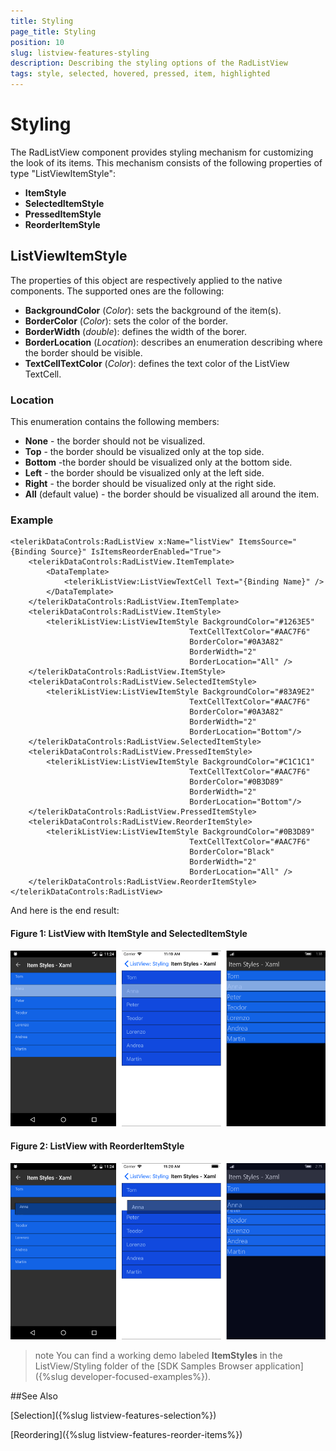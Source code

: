 ```yaml
---
title: Styling
page_title: Styling
position: 10
slug: listview-features-styling
description: Describing the styling options of the RadListView
tags: style, selected, hovered, pressed, item, highlighted
---
```


# Styling

The RadListView component provides styling mechanism for customizing the look of its items. This mechanism consists of the following properties of type "ListViewItemStyle":

* **ItemStyle**
* **SelectedItemStyle**
* **PressedItemStyle**
* **ReorderItemStyle**

## ListViewItemStyle

The properties of this object are respectively applied to the native components. The supported ones are the following:

* **BackgroundColor** (*Color*): sets the background of the item(s).
* **BorderColor** (*Color*): sets the color of the border.
* **BorderWidth** (*double*): defines the width of the borer.
* **BorderLocation** (*Location*): describes an enumeration describing where the border should be visible.
* **TextCellTextColor** (*Color*): defines the text color of the ListView TextCell.


### Location

This enumeration contains the following members:

- **None** - the border should not be visualized.
- **Top** - the border should be visualized only at the top side.
- **Bottom** -the border should be visualized only at the bottom side.
- **Left** - the border should be visualized only at the left side.
- **Right** - the border should be visualized only at the right side.
- **All** (default value) - the border should be visualized all around the item.

### Example

	<telerikDataControls:RadListView x:Name="listView" ItemsSource="{Binding Source}" IsItemsReorderEnabled="True">
		<telerikDataControls:RadListView.ItemTemplate>
			<DataTemplate>
				<telerikListView:ListViewTextCell Text="{Binding Name}" />
			</DataTemplate>
		</telerikDataControls:RadListView.ItemTemplate>
		<telerikDataControls:RadListView.ItemStyle>
			<telerikListView:ListViewItemStyle BackgroundColor="#1263E5"
											TextCellTextColor="#AAC7F6"
											BorderColor="#0A3A82"                                                
											BorderWidth="2"
											BorderLocation="All" />
		</telerikDataControls:RadListView.ItemStyle>
		<telerikDataControls:RadListView.SelectedItemStyle>
			<telerikListView:ListViewItemStyle BackgroundColor="#83A9E2"
											TextCellTextColor="#AAC7F6"
											BorderColor="#0A3A82"
											BorderWidth="2" 
											BorderLocation="Bottom"/>
		</telerikDataControls:RadListView.SelectedItemStyle>
		<telerikDataControls:RadListView.PressedItemStyle>
			<telerikListView:ListViewItemStyle BackgroundColor="#C1C1C1" 
											TextCellTextColor="#AAC7F6"
											BorderColor="#0B3D89" 
											BorderWidth="2" 
											BorderLocation="Bottom"/>
		</telerikDataControls:RadListView.PressedItemStyle>
		<telerikDataControls:RadListView.ReorderItemStyle>
			<telerikListView:ListViewItemStyle BackgroundColor="#0B3D89"
											TextCellTextColor="#AAC7F6"
											BorderColor="Black"
											BorderWidth="2"
											BorderLocation="All" />
		</telerikDataControls:RadListView.ReorderItemStyle>
	</telerikDataControls:RadListView>

And here is the end result:

#### Figure 1: ListView with ItemStyle and SelectedItemStyle
![](images/listview_features_itemstyle.png)

#### Figure 2: ListView with ReorderItemStyle
![](images/listview_features_reorderItemstyle.png)

>note You can find a working demo labeled **ItemStyles** in the ListView/Styling folder of the [SDK Samples Browser application]({%slug developer-focused-examples%}). 

##See Also

[Selection]({%slug listview-features-selection%})

[Reordering]({%slug listview-features-reorder-items%})